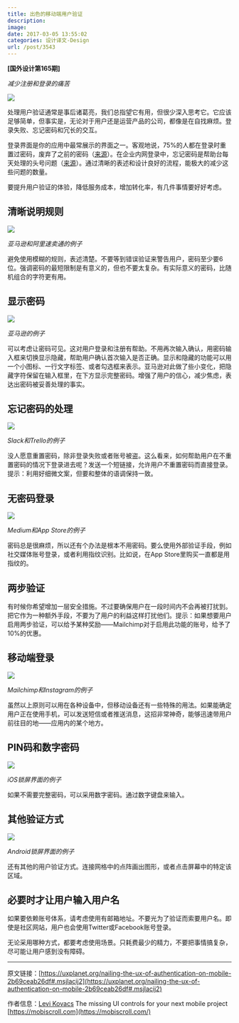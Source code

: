 ```yaml
---
title: 出色的移动端用户验证
description: 
image: 
date: 2017-03-05 13:55:02
categories: 设计译文-Design
url: /post/3543
---
```


**[国外设计第165期]**

*减少注册和登录的痛苦*

![](https://cdn.victor42.work/posts/2017-03/03-04/1-MAQ8KbsT2tQmUnk8rBNc2w.png)

处理用户验证通常是事后诸葛亮，我们总指望它有用，但很少深入思考它。它应该足够简单，但事实是，无论对于用户还是运营产品的公司，都像是在自找麻烦。登录失败、忘记密码和冗长的交互。

登录界面是你的应用中最常展示的界面之一。客观地说，75%的人都在登录时重置过密码，废弃了之前的密码（[来源](https://articles.uie.com/three_hund_million_button/)）。在企业内网登录中，忘记密码是帮助台每天处理的头号问题（[来源](https://www.nngroup.com/reports/intranet-portals-experiences-real-life-projects/)）。通过清晰的表述和设计良好的流程，能极大的减少这些问题的数量。

要提升用户验证的体验，降低服务成本，增加转化率，有几件事情要好好考虑。

## 清晰说明规则

![](https://cdn.victor42.work/posts/2017-03/03-04/1-7PYuvBzlVGISq_6uAmNZXA.png)

*亚马逊和阿里速卖通的例子*

避免使用模糊的规则，表述清楚。不要等到错误验证来警告用户，密码至少要6位。强调密码的最短限制是有意义的，但也不要太复杂。有实际意义的密码，比随机组合的字符更有用。

## 显示密码

![](https://cdn.victor42.work/posts/2017-03/03-04/1-ZqgtrdcRMdgF444CGenrsQ.png)

*亚马逊的例子*

可以考虑让密码可见。这对用户登录和注册有帮助。不用再次输入确认，用密码输入框来切换显示隐藏，帮助用户确认首次输入是否正确。显示和隐藏的功能可以用一个小图标、一行文字标签、或者勾选框来表示。亚马逊对此做了些小变化，把隐藏字符保留在输入框里，在下方显示完整密码。增强了用户的信心，减少焦虑，表达出密码被妥善处理的事实。

## 忘记密码的处理

![](https://cdn.victor42.work/posts/2017-03/03-04/1-BQA7t2VRJrsVw0Zm98twww.png)

*Slack和Trello的例子*

没人愿意重置密码，除非登录失败或者账号被盗。这么看来，如何帮助用户在不重置密码的情况下登录进去呢？发送一个短链接，允许用户不重置密码而直接登录。提示：利用好细微文案，但要和整体的语调保持一致。

## 无密码登录

![](https://cdn.victor42.work/posts/2017-03/03-04/1-pwsX-Ehsdg5daxjERwhWaA.png)

*Medium和App Store的例子*

密码总是很麻烦，所以还有个办法是根本不用密码。要么使用外部验证手段，例如社交媒体账号登录，或者利用指纹识别。比如说，在App Store里购买一直都是用指纹的。

## 两步验证

有时候你希望增加一层安全措施。不过要确保用户在一段时间内不会再被打扰到。把它作为一种额外手段，不要为了用户的利益这样打扰他们。提示：如果想要用户启用两步验证，可以给予某种奖励——Mailchimp对于启用此功能的账号，给予了10%的优惠。

## 移动端登录

![](https://cdn.victor42.work/posts/2017-03/03-04/1-9lTf8eGWAtQ24N4uDYSNZw.png)

*Mailchimp和Instagram的例子*

虽然以上原则可以用在各种设备中，但移动设备还有一些特殊的用法。如果能确定用户正在使用手机，可以发送短信或者推送消息，这招非常神奇，能够迅速带用户前往目的地——应用内的某个地方。

## PIN码和数字密码

![](https://cdn.victor42.work/posts/2017-03/03-04/1-7lYlVThj9PLmGXKeLckf0g.png)

*iOS锁屏界面的例子*

如果不需要完整密码，可以采用数字密码。通过数字键盘来输入。

## 其他验证方式

![](https://cdn.victor42.work/posts/2017-03/03-04/1-KdDnuvDW_j2I2gTQYjn06A.png)

*Android锁屏界面的例子*

还有其他的用户验证方式。连接网格中的点阵画出图形，或者点击屏幕中的特定该区域。

## 必要时才让用户输入用户名

如果要依赖账号体系，请考虑使用有邮箱地址。不要光为了验证而索要用户名。即使是社区网站，用户也会使用Twitter或Facebook账号登录。

无论采用哪种方式，都要考虑使用场景。只耗费最少的精力，不要把事情搞复杂，尽可能让用户感到没有障碍。

---

原文链接：[https://uxplanet.org/nailing-the-ux-of-authentication-on-mobile-2b69ceab26df#.msjlacij2](https://uxplanet.org/nailing-the-ux-of-authentication-on-mobile-2b69ceab26df#.msjlacij2)

作者信息：[Levi Kovacs](https://twitter.com/kovlex)
The missing UI controls for your next mobile project [https://mobiscroll.com](https://mobiscroll.com/)